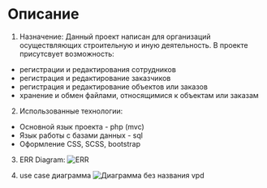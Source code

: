 # Описание
1. Назначение:
Данный проект написан для организаций осуществляющих строительную и иную деятельность. 
В проекте присутсвует возможность:
* регистрации и редактирования сотрудников
* регистрация и редактирование заказчиков
* регистрация и редактирование объектов или заказов
* хранение и обмен файлами, относящимися к объектам или заказам
2. Использованные технологии:
* Основной язык проекта - php (mvc)
* Язык работы с базами данных - sql
* Оформление CSS, SCSS, bootstrap

3. ERR Diagram:
![ERR](https://user-images.githubusercontent.com/47003077/69576683-e311b900-0fdd-11ea-98ba-6e6f847fab7c.png)

4. use case диаграмма
![Диаграмма без названия vpd](https://user-images.githubusercontent.com/47003077/69577944-8237b000-0fe0-11ea-81e8-14622ff1ce6b.png)

